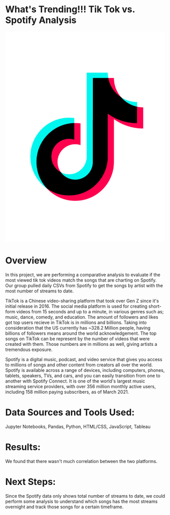# **What's Trending!!! Tik Tok vs. Spotify Analysis**
![alt text](Images/TikTok.png)

# **Overview**

In this project, we are performing a comparative analysis to evaluate if the most viewed tik tok videos match the songs that are charting on Spotify. Our group
pulled daily CSVs from Spotify to get the songs by artist with the most number of streams to date.

TikTok is a Chinese video-sharing platform that took over Gen Z since it's initial release in 2016. The social media platform is used for creating short-form videos from 15 seconds and up to a minute, in various genres such as; music, dance, comedy, and education. The amount of followers and likes got top users recieve in TikTok is in millions and billions. Taking into consideration that the US currently has ~328.2 Million people, having billions of followers means around the world acknowledgement. The top songs on TikTok can be represent by the number of videos that were created with them. Those numbers are in millions as well, giving artists a tremendous exposure. 

Spotify is a digital music, podcast, and video service that gives you access to millions of songs and other content from creators all over the world. Spotify is available across a range of devices, including computers, phones, tablets, speakers, TVs, and cars, and you can easily transition from one to another with Spotify Connect. It is one of the world's largest music streaming service providers, with over 356 million monthly active users, including 158 million paying subscribers, as of March 2021.



# **Data Sources and Tools Used:**
Jupyter Notebooks, Pandas, Python, HTML/CSS, JavaScript, Tableau

# **Results:**

We found that there wasn't much correlation between the two platforms.



# **Next Steps:**

Since the Spotify data only shows total number of streams to date, we could perform some analysis to understand which songs has the most streams overnight and track those songs for a certain timeframe.

